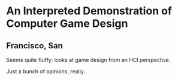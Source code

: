 # An Interpreted Demonstration of Computer Game Design
## Francisco, San

Seems quite fluffy: looks at game design from an HCI perspective.
        
Just a bunch of opinions, really.
